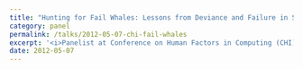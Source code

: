 ```yaml
---
title: "Hunting for Fail Whales: Lessons from Deviance and Failure in Social Computing"
category: panel
permalink: /talks/2012-05-07-chi-fail-whales
excerpt: '<i>Panelist at Conference on Human Factors in Computing (CHI), 2012-05-07</i><br/>'
date: 2012-05-07
---
```

